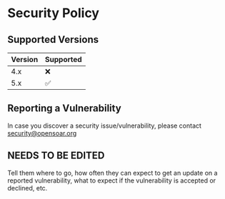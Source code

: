 # Security Policy

## Supported Versions


| Version | Supported          |
| ------- | ------------------ |
| 4.x     | :x:                |
| 5.x     | :white_check_mark: |

## Reporting a Vulnerability

In case you discover a security issue/vulnerability, please contact security@opensoar.org

## NEEDS TO BE EDITED
Tell them where to go, how often they can expect to get an update on a
reported vulnerability, what to expect if the vulnerability is accepted or
declined, etc.
